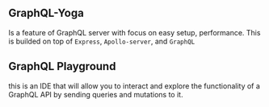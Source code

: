 ## GraphQL-Yoga
Is a feature of  GraphQL server with focus on easy setup, performance. This is builded on top of `Express`, `Apollo-server`,
and `GraphQL` 

## GraphQL Playground

this is an IDE that will allow you to interact and explore the functionality of a GraphQL API by sending queries and mutations to it. 
